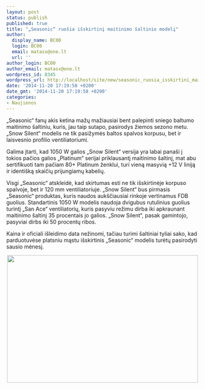 ```yaml
---
layout: post
status: publish
published: true
title: "„Seasonic“ ruošia išskirtinį maitinimo šaltinio modelį"
author:
  display_name: BC00
  login: BC00
  email: matasx@one.lt
  url: ''
author_login: BC00
author_email: matasx@one.lt
wordpress_id: 8345
wordpress_url: http://localhost/site/new/seasonic_ruosia_isskirtini_maitinimo_saltinio_modeli/
date: '2014-11-20 17:19:58 +0200'
date_gmt: '2014-11-20 17:19:58 +0200'
categories:
- Naujienos
---
```

<p>
	&bdquo;Seasonic&ldquo; fanų akis ketina mažų mažiausiai bent palepinti sniego baltumo maitinimo &scaron;altiniu, kuris, jau taip sutapo, pasirodys žiemos sezono metu. &bdquo;Snow Silent&ldquo; modelis ne tik pasižymės baltos spalvos korpusu, bet ir laisvesnio profilio ventiliatoriumi.</p>
<p>
	Galima įtarti, kad 1050 W galios &bdquo;Snow Silent&ldquo; versija yra labai pana&scaron;i į tokios pačios galios &bdquo;Platinum&ldquo; serijai priklausantį maitinimo &scaron;altinį, mat abu sertifikuoti tam pačiam 80+ Platinum ženklui, turi vieną masyvią +12 V liniją ir identi&scaron;ką skaičių prijungiamų kabelių.</p>
<p>
	Visgi &bdquo;Seasonic&ldquo; atskleidė, kad skirtumas esti ne tik i&scaron;skirtinėje korpuso spalvoje, bet ir 120 mm ventiliatoriuje. &bdquo;Snow Silent&ldquo; bus pirmasis &bdquo;Seasonic&ldquo; produktas, kuris naudos auk&scaron;čiausiai rinkoje vertinamus FDB guolius. Standartinis 1050 W modelis naudoja dvigubus rutulinius guolius turintį &bdquo;San Ace&ldquo; ventiliatorių, kuris pasyviu režimu dirba iki apkraunant maitinimo &scaron;altinį 35 procentais jo galios. &bdquo;Snow Silent&ldquo;, pasak gamintojo, pasyviai dirbs iki 50 procentų ribos.</p>
<p>
	Kaina ir oficiali i&scaron;leidimo data nežinomi, tačiau turimi &scaron;altiniai tyliai sako, kad parduotuvėse platsniu mąstu i&scaron;skirtinis &bdquo;Seasonic&ldquo; modelis turėtų pasirodyti sausio mėnesį.</p>
<p style="text-align: center;">
	<img alt="" src="http://technews.lt/userfiles/Seasonicsnowsilent.jpg" style="width: 500px; height: 334px;" /></p>
